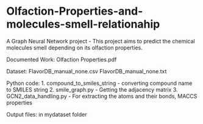 # Olfaction-Properties-and-molecules-smell-relationahip
A Graph Neural Network project - This project aims to predict the chemical molecules smell depending on its olfaction properties.

Documented Work: 
		Olfaction Properties.pdf

Dataset: 
	FlavorDB_manual_none.csv
	FlavorDB_manual_none.txt

Python code:
	    1. compound_to_smiles_string - converting compound name to SMILES string
	    2. smile_graph.py - Getting the adjacency matrix
	    3. GCN2_data_handling.py - For extracting the atoms and their bonds, MACCS properties

Output files:
	    in mydataset folder
